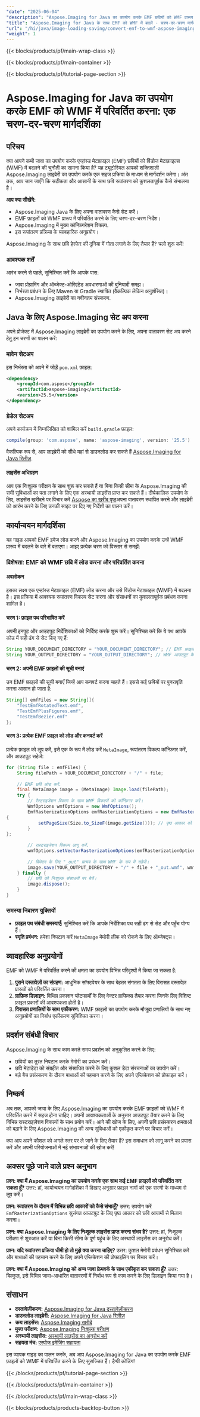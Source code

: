 ```yaml
---
"date": "2025-06-04"
"description": "Aspose.Imaging for Java का उपयोग करके EMF छवियों को WMF प्रारूप में परिवर्तित करना सीखें। यह चरण-दर-चरण मार्गदर्शिका सेटअप, रूपांतरण और अनुकूलन तकनीकों को कवर करती है।"
"title": "Aspose.Imaging for Java के साथ EMF को WMF में बदलें - चरण-दर-चरण मार्गदर्शिका"
"url": "/hi/java/image-loading-saving/convert-emf-to-wmf-aspose-imaging-java-guide/"
"weight": 1
---
```


{{< blocks/products/pf/main-wrap-class >}}

{{< blocks/products/pf/main-container >}}

{{< blocks/products/pf/tutorial-page-section >}}
# Aspose.Imaging for Java का उपयोग करके EMF को WMF में परिवर्तित करना: एक चरण-दर-चरण मार्गदर्शिका

## परिचय

क्या आपने कभी जावा का उपयोग करके एन्हांस्ड मेटाफ़ाइल (EMF) छवियों को विंडोज मेटाफ़ाइल्स (WMF) में बदलने की चुनौती का सामना किया है? यह ट्यूटोरियल आपको शक्तिशाली Aspose.Imaging लाइब्रेरी का उपयोग करके एक सहज प्रक्रिया के माध्यम से मार्गदर्शन करेगा। अंत तक, आप जान जाएँगे कि सटीकता और आसानी के साथ छवि रूपांतरण को कुशलतापूर्वक कैसे संभालना है।

**आप क्या सीखेंगे:**
- Aspose.Imaging Java के लिए अपना वातावरण कैसे सेट करें।
- EMF फ़ाइलों को WMF प्रारूप में परिवर्तित करने के लिए चरण-दर-चरण निर्देश।
- Aspose.Imaging में मुख्य कॉन्फ़िगरेशन विकल्प.
- इस रूपांतरण प्रक्रिया के व्यावहारिक अनुप्रयोग।

Aspose.Imaging के साथ छवि हेरफेर की दुनिया में गोता लगाने के लिए तैयार हैं? चलो शुरू करें!

### आवश्यक शर्तें

आरंभ करने से पहले, सुनिश्चित करें कि आपके पास:

- जावा प्रोग्रामिंग और ऑब्जेक्ट-ओरिएंटेड अवधारणाओं की बुनियादी समझ।
- निर्भरता प्रबंधन के लिए Maven या Gradle स्थापित (वैकल्पिक लेकिन अनुशंसित)।
- Aspose.Imaging लाइब्रेरी का नवीनतम संस्करण.

## Java के लिए Aspose.Imaging सेट अप करना

अपने प्रोजेक्ट में Aspose.Imaging लाइब्रेरी का उपयोग करने के लिए, अपना वातावरण सेट अप करने हेतु इन चरणों का पालन करें:

### मावेन सेटअप
इस निर्भरता को अपने में जोड़ें `pom.xml` फ़ाइल:
```xml
<dependency>
    <groupId>com.aspose</groupId>
    <artifactId>aspose-imaging</artifactId>
    <version>25.5</version>
</dependency>
```

### ग्रेडेल सेटअप
अपने कार्यक्रम में निम्नलिखित को शामिल करें `build.gradle` फ़ाइल:
```gradle
compile(group: 'com.aspose', name: 'aspose-imaging', version: '25.5')
```

वैकल्पिक रूप से, आप लाइब्रेरी को सीधे यहां से डाउनलोड कर सकते हैं [Aspose.Imaging for Java रिलीज़](https://releases.aspose.com/imaging/java/).

#### लाइसेंस अधिग्रहण

आप एक निःशुल्क परीक्षण के साथ शुरू कर सकते हैं या बिना किसी सीमा के Aspose.Imaging की सभी सुविधाओं का पता लगाने के लिए एक अस्थायी लाइसेंस प्राप्त कर सकते हैं। दीर्घकालिक उपयोग के लिए, लाइसेंस खरीदने पर विचार करें [Aspose का खरीद पृष्ठ](https://purchase.aspose.com/buy)अपना वातावरण स्थापित करने और लाइब्रेरी को आरंभ करने के लिए उनकी साइट पर दिए गए निर्देशों का पालन करें।

## कार्यान्वयन मार्गदर्शिका

यह गाइड आपको EMF इमेज लोड करने और Aspose.Imaging का उपयोग करके उन्हें WMF प्रारूप में बदलने के बारे में बताएगा। आइए प्रत्येक चरण को विस्तार से समझें:

### विशेषता: EMF को WMF छवि में लोड करना और परिवर्तित करना

#### अवलोकन
इसका लक्ष्य एक एन्हांस्ड मेटाफ़ाइल (EMF) लोड करना और उसे विंडोज मेटाफ़ाइल (WMF) में बदलना है। इस प्रक्रिया में आवश्यक रूपांतरण विकल्प सेट करना और संसाधनों का कुशलतापूर्वक प्रबंधन करना शामिल है।

#### चरण 1: फ़ाइल पथ परिभाषित करें
अपनी इनपुट और आउटपुट निर्देशिकाओं को निर्दिष्ट करके शुरू करें। सुनिश्चित करें कि ये पथ आपके कोड में सही ढंग से सेट किए गए हैं:
```java
String YOUR_DOCUMENT_DIRECTORY = "YOUR_DOCUMENT_DIRECTORY"; // EMF फ़ाइलों का पथ
String YOUR_OUTPUT_DIRECTORY = "YOUR_OUTPUT_DIRECTORY"; // WMF आउटपुट के लिए पथ
```

#### चरण 2: अपनी EMF फ़ाइलों की सूची बनाएं
उन EMF फ़ाइलों की सूची बनाएँ जिन्हें आप कनवर्ट करना चाहते हैं। इससे कई छवियों पर पुनरावृति करना आसान हो जाता है:
```java
String[] emfFiles = new String[]{
    "TestEmfRotatedText.emf",
    "TestEmfPlusFigures.emf",
    "TestEmfBezier.emf"
};
```

#### चरण 3: प्रत्येक EMF फ़ाइल को लोड और कनवर्ट करें
प्रत्येक फ़ाइल को लूप करें, इसे एक के रूप में लोड करें `MetaImage`, रूपांतरण विकल्प कॉन्फ़िगर करें, और आउटपुट सहेजें:
```java
for (String file : emfFiles) {
    String filePath = YOUR_DOCUMENT_DIRECTORY + "/" + file;
    
    // EMF छवि लोड करें.
    final MetaImage image = (MetaImage) Image.load(filePath);
    try {
        // रैस्टराइजेशन विवरण के साथ WMF विकल्पों को कॉन्फ़िगर करें।
        WmfOptions wmfOptions = new WmfOptions();
        EmfRasterizationOptions emfRasterizationOptions = new EmfRasterizationOptions() {
{
            setPageSize(Size.to_SizeF(image.getSize())); // पृष्ठ आकार को छवि आयामों से मिलाएं
        }
};
        
        // रास्टराइजेशन विकल्प लागू करें.
        wmfOptions.setVectorRasterizationOptions(emfRasterizationOptions);
        
        // विभेदन के लिए "_out" प्रत्यय के साथ WMF के रूप में सहेजें।
        image.save(YOUR_OUTPUT_DIRECTORY + "/" + file + "_out.wmf", wmfOptions);
    } finally {
        // छवि को निःशुल्क संसाधनों पर बेचें।
        image.dispose();
    }
}
```

### समस्या निवारण युक्तियों
- **फ़ाइल पथ संबंधी समस्याएँ:** सुनिश्चित करें कि आपके निर्देशिका पथ सही ढंग से सेट और पहुँच योग्य हैं।
- **स्मृति प्रबंधन:** हमेशा निपटान करें `MetaImage` मेमोरी लीक को रोकने के लिए ऑब्जेक्ट्स।

## व्यावहारिक अनुप्रयोगों

EMF को WMF में परिवर्तित करने की क्षमता का उपयोग विभिन्न परिदृश्यों में किया जा सकता है:
1. **पुराने दस्तावेज़ों का संग्रहण:** आधुनिक सॉफ्टवेयर के साथ बेहतर संगतता के लिए विरासत दस्तावेज़ प्रारूपों को परिवर्तित करना।
2. **ग्राफ़िक डिज़ाइन:** विभिन्न प्रकाशन प्लेटफार्मों के लिए वेक्टर ग्राफिक्स तैयार करना जिनके लिए विशिष्ट फ़ाइल प्रकारों की आवश्यकता होती है।
3. **विरासत प्रणालियों के साथ एकीकरण:** WMF फ़ाइलों का उपयोग करके मौजूदा प्रणालियों के साथ नए अनुप्रयोगों का निर्बाध एकीकरण सुनिश्चित करना।

## प्रदर्शन संबंधी विचार

Aspose.Imaging के साथ काम करते समय प्रदर्शन को अनुकूलित करने के लिए:
- छवियों का तुरंत निपटान करके मेमोरी का प्रबंधन करें।
- छवि मेटाडेटा को संग्रहीत और संसाधित करने के लिए कुशल डेटा संरचनाओं का उपयोग करें।
- बड़े बैच प्रसंस्करण के दौरान बाधाओं की पहचान करने के लिए अपने एप्लिकेशन को प्रोफाइल करें।

## निष्कर्ष

अब तक, आपको जावा के लिए Aspose.Imaging का उपयोग करके EMF फ़ाइलों को WMF में परिवर्तित करने में सहज होना चाहिए। अपनी आवश्यकताओं के अनुसार आउटपुट तैयार करने के लिए विभिन्न रास्टराइज़ेशन विकल्पों के साथ प्रयोग करें। आगे की खोज के लिए, अपनी छवि प्रसंस्करण क्षमताओं को बढ़ाने के लिए Aspose.Imaging की अन्य सुविधाओं को एकीकृत करने पर विचार करें।

क्या आप अपने कौशल को अगले स्तर पर ले जाने के लिए तैयार हैं? इस समाधान को लागू करने का प्रयास करें और अपनी परियोजनाओं में नई संभावनाओं की खोज करें!

## अक्सर पूछे जाने वाले प्रश्न अनुभाग

**प्रश्न: क्या मैं Aspose.Imaging का उपयोग करके एक साथ कई EMF फ़ाइलों को परिवर्तित कर सकता हूँ?**
उत्तर: हां, कार्यान्वयन मार्गदर्शिका में दिखाए अनुसार फ़ाइल नामों की एक सरणी के माध्यम से लूप करें।

**प्रश्न: रूपांतरण के दौरान मैं विभिन्न छवि आकारों को कैसे संभालूँ?**
उत्तर: उपयोग करें `EmfRasterizationOptions` सुसंगत आउटपुट के लिए पृष्ठ आकार को छवि आयामों से मिलान करना।

**प्रश्न: क्या Aspose.Imaging के लिए निःशुल्क लाइसेंस प्राप्त करना संभव है?**
उत्तर: हां, निःशुल्क परीक्षण से शुरुआत करें या बिना किसी सीमा के पूर्ण पहुंच के लिए अस्थायी लाइसेंस का अनुरोध करें।

**प्रश्न: यदि रूपांतरण प्रक्रिया धीमी हो तो मुझे क्या करना चाहिए?**
उत्तर: कुशल मेमोरी प्रबंधन सुनिश्चित करें और बाधाओं की पहचान करने के लिए अपने एप्लिकेशन की प्रोफाइलिंग पर विचार करें।

**प्रश्न: क्या मैं Aspose.Imaging को अन्य जावा फ्रेमवर्क के साथ एकीकृत कर सकता हूँ?**
उत्तर: बिल्कुल, इसे विभिन्न जावा-आधारित वातावरणों में निर्बाध रूप से काम करने के लिए डिज़ाइन किया गया है।

## संसाधन

- **दस्तावेज़ीकरण:** [Aspose.Imaging for Java दस्तावेज़ीकरण](https://reference.aspose.com/imaging/java/)
- **डाउनलोड लाइब्रेरी:** [Aspose.Imaging for Java रिलीज़](https://releases.aspose.com/imaging/java/)
- **क्रय लाइसेंस:** [Aspose.Imaging खरीदें](https://purchase.aspose.com/buy)
- **मुफ्त परीक्षण:** [Aspose.Imaging निःशुल्क परीक्षण](https://releases.aspose.com/imaging/java/)
- **अस्थायी लाइसेंस:** [अस्थायी लाइसेंस का अनुरोध करें](https://purchase.aspose.com/temporary-license/)
- **सहयता मंच:** [एस्पोज इमेजिंग सहायता](https://forum.aspose.com/c/imaging/10)

इस व्यापक गाइड का पालन करके, अब आप Aspose.Imaging for Java का उपयोग करके EMF फ़ाइलों को WMF में परिवर्तित करने के लिए सुसज्जित हैं। हैप्पी कोडिंग!

{{< /blocks/products/pf/tutorial-page-section >}}

{{< /blocks/products/pf/main-container >}}

{{< /blocks/products/pf/main-wrap-class >}}

{{< blocks/products/products-backtop-button >}}